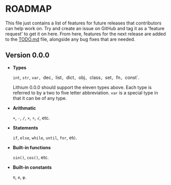 ROADMAP
=======

This file just contains a list of features for future releases that contributors can help work on. Try and create an issue on GitHub and tag it as a 'feature request' to get it on here. From here, features for the next release are added to the [TODO.md](TODO.md) file, alongside any bug fixes that are needed.

## Version 0.0.0

*   __Types__
   
    `int`, `str`, `var, `dec`, `list`, `dict`, `obj`, `class`, `set`, `fn`, `const`.

    Lithium 0.0.0 should support the eleven types above. Each type is referred to by a two to five letter abbreviation. `var` is a special type in that it can be of any type. 

*   __Arithmatic__
 
    `+`, `-`, `/`, `×`, `÷`, `√`, etc.

*   __Statements__

    `if`, `else`, `while`, `until`, `for`, etc.

*   __Built-in functions__

    `sin()`, `cos()`, etc.

*   __Built-in constants__

    `π`, `e`, `φ`.
